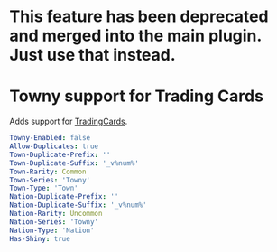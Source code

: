 # This feature has been deprecated and merged into the main plugin. Just use that instead.

# Towny support for Trading Cards
Adds support for [TradingCards](https://github.com/TreasureIslandMC/XenTradingCards).

```yaml
Towny-Enabled: false
Allow-Duplicates: true
Town-Duplicate-Prefix: ''
Town-Duplicate-Suffix: '_v%num%'
Town-Rarity: Common
Town-Series: 'Towny'
Town-Type: 'Town'
Nation-Duplicate-Prefix: ''
Nation-Duplicate-Suffix: '_v%num%'
Nation-Rarity: Uncommon
Nation-Series: 'Towny'
Nation-Type: 'Nation'
Has-Shiny: true

```
